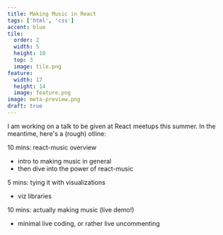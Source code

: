 ```yaml
---
title: Making Music in React
tags: ['html', 'css']
accent: blue
tile:
  order: 2
  width: 5
  height: 10
  top: 3
  image: tile.png
feature:
  width: 17
  height: 14
  image: feature.png
image: meta-preview.png
draft: true
---
```


I am working on a talk to be given at React meetups this summer. In the meantime, here's a (rough) otline:

10 mins: react-music overview
- intro to making music in general
- then dive into the power of react-music

5 mins: tying it with visualizations
- viz libraries

10 mins: actually making music (live demo!)
- minimal live coding, or rather live uncommenting
